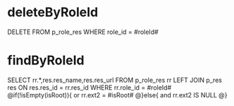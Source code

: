 deleteByRoleId
===
DELETE FROM p_role_res WHERE role_id = #roleId#

findByRoleId
===
SELECT rr.*,res.res_name,res.res_url 
FROM p_role_res rr LEFT JOIN p_res res 
ON res.res_id = rr.res_id 
WHERE rr.role_id = #roleId# 
@if(!isEmpty(isRoot)){
    or rr.ext2 = #isRoot#
@}else{
    and rr.ext2 IS NULL
@}